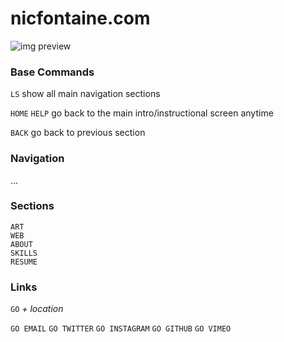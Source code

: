 ﻿# nicfontaine.com

![img preview](https://github.com/ngpfontaine/nicfontaine.com/blob/master/_extra/screenshot-01-c.PNG)

### Base Commands   

`LS`  show all main navigation sections   

`HOME`  `HELP`  go back to the main intro/instructional screen anytime   

`BACK`  go back to previous section   

### Navigation   

...

### Sections

`ART`  
`WEB`  
`ABOUT`  
`SKILLS`  
`RESUME`  

### Links

`GO` *+ location*

`GO EMAIL`
`GO TWITTER`
`GO INSTAGRAM`
`GO GITHUB`
`GO VIMEO`
